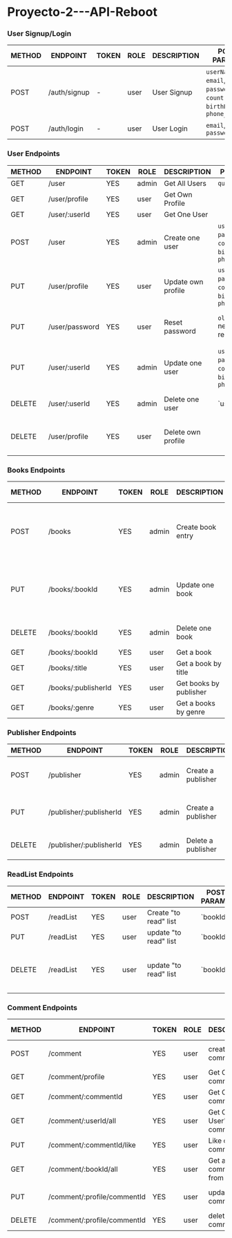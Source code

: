 # Proyecto-2---API-Reboot

### User Signup/Login

METHOD | ENDPOINT         | TOKEN | ROLE | DESCRIPTION              | POST PARAMS                                                              | RETURNS
-------|------------------|-------|------|--------------------------|--------------------------------------------------------------------------|--------------------
POST   | /auth/signup     | -     | user | User Signup              | `userName`, `email`, `password`, `country`, `birthDate` , `phone_number` | { token: `token` }
POST   | /auth/login      | -     | user | User Login               | `email`, `password`                                                      | { token: `token` }

### User Endpoints

METHOD | ENDPOINT         | TOKEN | ROLE  | DESCRIPTION              | POST PARAMS                                                              | RETURNS
-------|------------------|-------|-------|--------------------------|--------------------------------------------------------------------------|--------------------
GET    | /user            | YES   | admin | Get All Users            |  `query params`                                                          | [{user}]
GET    | /user/profile    | YES   | user  | Get Own Profile          |                                                                          |  {user}
GET    | /user/:userId    | YES   | user  | Get One User             |                                                                          |  {user}
POST   | /user            | YES   | admin | Create one user          | `userName`, `email`, `password`, `country`, `birthDate` , `phone_number` | {user}
PUT    | /user/profile    | YES   | user  | Update own profile       | `userName`, `email`, `password`, `country`, `birthDate` , `phone_number` | {message: 'Profile updated'}
PUT    | /user/password   | YES   | user  | Reset password           | `oldPassword´, `newPassword`, `repeatPassword`                           | { message: 'Password updated }
PUT    | /user/:userId    | YES   | admin | Update one user          | `userName`, `email`, `password`, `country`, `birthDate` , `phone_number` | {message: 'User updated'
DELETE | /user/:userId    | YES   | admin | Delete one user          | `userId´                                                                 | {message: 'User deleted'}
DELETE | /user/profile    | YES   | user  | Delete own profile       |                                                                          | { message: 'Profile deleted' }

### Books Endpoints

METHOD | ENDPOINT            | TOKEN | ROLE  | DESCRIPTION             | POST PARAMS                                                                | RETURNS
-------|---------------------|-------|-------|-------------------------|----------------------------------------------------------------------------|--------------------
POST   | /books              | YES   | admin | Create book entry       | `Title´, `Author´, `genre´, `pages´, `publish_date´, `publisher´, `genre´  | {book}  
PUT    | /books/:bookId      | YES   | admin | Update one book         | `Title´, `Author´, `genre´, `pages´, `publish_date´, `publisher´, `genre´  | {book}
DELETE | /books/:bookId      | YES   | admin | Delete one book         | `bookId´                                                                   | {message: 'Book deleted'}
GET    | /books/:bookId      | YES   | user  | Get a book              | `bookId´                                                                   | {book}
GET    | /books/:title       | YES   | user  | Get a book by title     | `title´                                                                    | {book}
GET    | /books/:publisherId | YES   | user  | Get books by publisher  | `publisherId´                                                              | {book}
GET    | /books/:genre       | YES   | user  | Get a books by genre    | `bookgenre´                                                                | {book}

### Publisher Endpoints

METHOD | ENDPOINT                | TOKEN | ROLE  | DESCRIPTION             | POST PARAMS                            | RETURNS
-------|-------------------------|-------|-------|-------------------------|----------------------------------------|--------------------
POST   | /publisher              | YES   | admin | Create a publisher      | `Name´, `Country´, `fundation_Date´    | { publisher }  
PUT    | /publisher/:publisherId | YES   | admin | Create a publisher      | `Name´, `Country´, `fundation_Date´    | { publisher }   
DELETE | /publisher/:publisherId | YES   | admin | Delete a publisher      | `publisherId´                          | {message: 'Publisher deleted'}

### ReadList Endpoints

METHOD | ENDPOINT         | TOKEN | ROLE  | DESCRIPTION             | POST PARAMS    | RETURNS
-------|------------------|-------|-------|-------------------------|----------------|--------------------
POST   | /readList        | YES   | user  | Create "to read" list   | `bookId´       | {readList}
PUT    | /readList        | YES   | user  | update "to read" list   | `bookId´       | {readList}
DELETE | /readList        | YES   | user  | update "to read" list   | `bookId´       | { message: 'To read list deleted'}

### Comment Endpoints

METHOD | ENDPOINT                     | TOKEN | ROLE | DESCRIPTION                   | POST PARAMS                            | RETURNS
-------|------------------------------|-------|------|-------------------------------|----------------------------------------|--------------------
POST   | /comment                     | YES   | user | create a comment              | `title´, `body´. `rating´              | [{comment}]
GET    | /comment/profile             | YES   | user | Get Own comments              |                                        | [{comment}]
GET    | /comment/:commentId          | YES   | user | Get One comment               |                                        | {comment}
GET    | /comment/:userId/all         | YES   | user | Get One User's comments       |                                        | [{comment}]
PUT    | /comment/:commentId/like     | YES   | user | Like one comment              |                                        | {comment}
GET    | /comment/:bookId/all         | YES   | user | Get all comments from a book  |                                        | [{comment}]
PUT    | /comment/:profile/commentId  | YES   | user | update a comment              | `commentId´, `title´, `body´, `rating´ | [{comment}]
DELETE | /comment/:profile/commentId  | YES   | user | delete a comment              | `commentId´                            | [{comment}]
